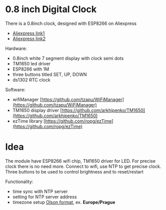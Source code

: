 # 0.8 inch Digital Clock

There is a 0.8inch clock, designed with ESP8266 on Aliexpress 
- [Aliexpress link1](https://www.aliexpress.com/item/1005003163124952.html)
- [Aliexpress link2](https://www.aliexpress.com/item/1005003167288799.html)

Hardware:
- 0.8inch white 7 segment display with clock semi dots
- TM1650 led driver
- ESP8266 with 1M
- three buttons titled SET, UP, DOWN
- ds1302 RTC clock

Software:
- wifiManager [https://github.com/tzapu/WiFiManager](https://github.com/tzapu/WiFiManager)
- TM1650 display driver [https://github.com/arkhipenko/TM1650](https://github.com/arkhipenko/TM1650)
- ezTime library [https://github.com/ropg/ezTime](https://github.com/ropg/ezTime)

# Idea
The module have ESP8266 wifi chip, TM1650 driver for LED. For precise clock there is no need more. Connect to wifi, use NTP to get precise clock. 
Three buttons to be used to control brightness and to reset/restart

Functionality:
- time sync with NTP server
- setting for NTP server address
- timezone setup [Olson format](https://en.wikipedia.org/wiki/List_of_tz_database_time_zones), ex. **Europe/Prague** 

